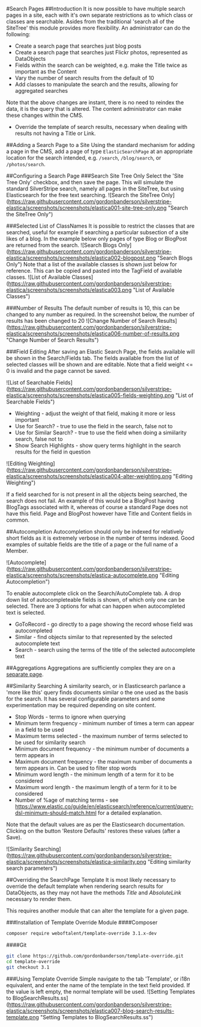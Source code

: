 #Search Pages
##Introduction
It is now possible to have multiple search pages in a site, each with it's own
separate restrictions as to which class or classes are searchable.  Asides from
the traditional 'search all of the SiteTree' this module provides more
flexibility.  An administrator can do the following:

* Create a search page that searches just blog posts
* Create a search page that searches just Flickr photos, represented as
DataObjects
* Fields within the search can be weighted, e.g. make the Title twice as
important as the Content
* Vary the number of search results from the default of 10
* Add classes to manipulate the search and the results, allowing for aggregated
searches

Note that the above changes are instant, there is no need to reindex the data,
it is the query that is altered.  The content administrator can make these
changes within the CMS.

* Override the template of search results, necessary when dealing with results
not having a Title or Link.

##Adding a Search Page to a Site
Using the standard mechanism for adding a page in the CMS, add a page of type
`ElasticSearchPage` at an appropriate location for the search intended, e.g.
`/search`, `/blog/search`, or `/photos/search`.

##Configuring a Search Page
###Search Site Tree Only
Select the 'Site Tree Only' checkbox, and then save the page.  This will
simulate the standard SilverStripe search, namely all pages in the SiteTree,
but using Elasticsearch for the free text searching.
![Search the SiteTree Only]
(https://raw.githubusercontent.com/gordonbanderson/silverstripe-elastica/screenshots/screenshots/elastica001-site-tree-only.png
"Search the SiteTree Only")

###Selected List of ClassNames
It is possible to restrict the classes that are searched, useful for example if
searching a particular subsection of a site likes of a blog.  In the example
below only pages of type Blog or BlogPost are returned from the search.
![Search Blogs Only]
(https://raw.githubusercontent.com/gordonbanderson/silverstripe-elastica/screenshots/screenshots/elastica002-blogpost.png
"Search Blogs Only")
Note that a list of the available classes is shown just below for reference.
This can be copied and pasted into the TagField of available classes.
![List of Available Classes]
(https://raw.githubusercontent.com/gordonbanderson/silverstripe-elastica/screenshots/screenshots/elastica003.png
"List of Available Classes")

###Number of Results
The default number of results is 10, this can be changed to any number as
required.  In the screenshot below, the number of results has been changed to 20
![Change Number of Search Results]
(https://raw.githubusercontent.com/gordonbanderson/silverstripe-elastica/screenshots/screenshots/elastica006-number-of-results.png
"Change Number of Search Results")

###Field Editing
After saving an Elastic Search Page, the fields available will be shown in the
Search/Fields tab.  The fields available from the list of selected classes will
be shown and are editable.  Note that a field weight <= 0 is invalid and the
page cannot be saved.

![List of Searchable Fields]
(https://raw.githubusercontent.com/gordonbanderson/silverstripe-elastica/screenshots/screenshots/elastica005-fields-weighting.png
"List of Searchable Fields")
* Weighting - adjust the weight of that field, making it more or less important
* Use for Search? - true to use the field in the search, false not to
* Use for Similar Search? - true to use the field when doing a simiilarity
search, false not to
* Show Search Highlights - show query terms highlight in the search results for
the field in question

![Editing Weighting]
(https://raw.githubusercontent.com/gordonbanderson/silverstripe-elastica/screenshots/screenshots/elastica004-alter-weighting.png
"Editing Weighting")

If a field searched for is not present in all the objects being searched, the
search does not fail.  An example of this would be a BlogPost having BlogTags
associated with it, whereas of course a standard Page does not have this field.
Page and BlogPost however have Title and Content fields in common.

##Autocompletion
Autocompletion should only be indexed for relatively short fields as it is
extremely verbose in the number of terms indexed.  Good examples of suitable
fields are the title of a page or the full name of a Member.

![Autocomplete]
(https://raw.githubusercontent.com/gordonbanderson/silverstripe-elastica/screenshots/screenshots/elastica-autocomplete.png
"Editing Autocompletion")

To enable autocomplete click on the Search/AutoComplete tab.  A drop down list
of autocompleteable fields is shown, of which only one can be selected.  There
are 3 options for what can happen when autocompleted text is selected.

* GoToRecord - go directly to a page showing the record whose field was
autocompleted
* Similar - find objects similar to that represented by the selected
autocomplete text
* Search - search using the terms of the title of the selected autocomplete text

##Aggregations
Aggregations are sufficiently complex they are on a
[separate page](./Aggregation.md).

##Similarity Searching
A similarity search, or in Elasticsearch parlance a 'more like this' query finds
documents similar o the one used as the basis for the search.  It has several
configurable parameters and some experimentation may be required depending on
site content.

* Stop Words - terms to ignore when querying
* Minimum term frequency - minimum number of times a term can appear in a field
to be used
* Maximum terms selected - the maximum number of terms selected to be used for
similarity search
* Minimum document frequency - the minimum number of documents a term appears in
* Maximum document frequency - the maximum number of documents a term appears
in.  Can be used to filter stop words
* Minimum word length - the minimum length of a term for it to be considered
* Maximum word length - the maximum length of a term for it to be considered
* Number of %age of matching terms - see
https://www.elastic.co/guide/en/elasticsearch/reference/current/query-dsl-minimum-should-match.html
for a detailed explanation.

Note that the default values are as per the Elasticsearch documentation.
Clicking on the button 'Restore Defaults' restores these values (after a Save).

![Similarity Searching]
(https://raw.githubusercontent.com/gordonbanderson/silverstripe-elastica/screenshots/screenshots/elastica-similarity.png
"Editing similarity search parameters")

##Overriding the SearchPage Template
It is most likely necessary to override the default template when rendering
search results for DataObjects, as they may not have the methods _Title_ and
_AbsoluteLink_ necessary to render them.

This requires another module that can alter the template for a given page.

###Installation of Template Override Module
####Composer
```bash
composer require weboftalent/template-override 3.1.x-dev
```
####Git
```bash
git clone https://github.com/gordonbanderson/template-override.git
cd template-override
git checkout 3.1
```
###Using Template Override
Simple navigate to the tab 'Template', or i18n equivalent, and enter the name of
the template in the text field provided.  If the value is left empty, the normal
template will be used.
![Setting Templates to BlogSearchResults.ss]
(https://raw.githubusercontent.com/gordonbanderson/silverstripe-elastica/screenshots/screenshots/elastica007-blog-search-results-template.png
"Setting Templates to BlogSearchResults.ss")
